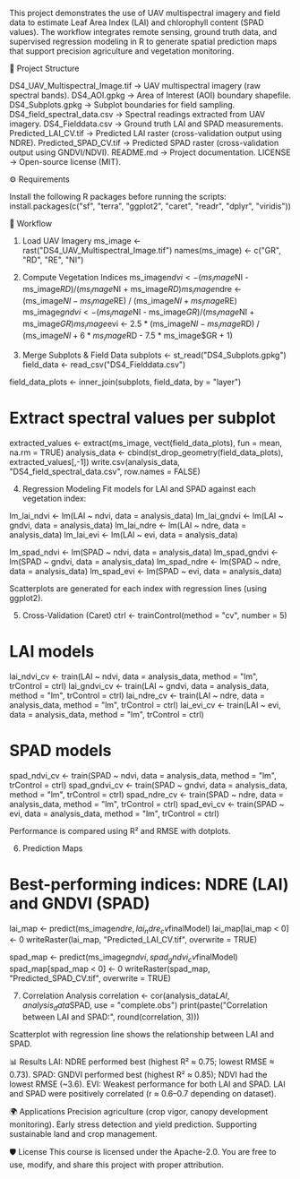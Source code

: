 This project demonstrates the use of UAV multispectral imagery and field data to estimate Leaf Area Index (LAI) and chlorophyll content (SPAD values). The workflow integrates remote sensing, ground truth data, and supervised regression modeling in R to generate spatial prediction maps that support precision agriculture and vegetation monitoring.

📂 Project Structure

DS4_UAV_Multispectral_Image.tif → UAV multispectral imagery (raw spectral bands).
DS4_AOI.gpkg → Area of Interest (AOI) boundary shapefile.
DS4_Subplots.gpkg → Subplot boundaries for field sampling.
DS4_field_spectral_data.csv → Spectral readings extracted from UAV imagery.
DS4_Fielddata.csv → Ground truth LAI and SPAD measurements.
Predicted_LAI_CV.tif → Predicted LAI raster (cross-validation output using NDRE).
Predicted_SPAD_CV.tif → Predicted SPAD raster (cross-validation output using GNDVI/NDVI).
README.md → Project documentation.
LICENSE → Open-source license (MIT).

⚙️ Requirements

Install the following R packages before running the scripts:
install.packages(c("sf", "terra", "ggplot2", "caret", "readr", "dplyr", "viridis"))

🚀 Workflow
1. Load UAV Imagery
ms_image <- rast("DS4_UAV_Multispectral_Image.tif")
names(ms_image) <- c("GR", "RD", "RE", "NI")

2. Compute Vegetation Indices
ms_image$ndvi  <- (ms_image$NI - ms_image$RD) / (ms_image$NI + ms_image$RD)
ms_image$ndre  <- (ms_image$NI - ms_image$RE) / (ms_image$NI + ms_image$RE)
ms_image$gndvi <- (ms_image$NI - ms_image$GR) / (ms_image$NI + ms_image$GR)
ms_image$evi   <- 2.5 * (ms_image$NI - ms_image$RD) / 
                  (ms_image$NI + 6 * ms_image$RD - 7.5 * ms_image$GR + 1)

3. Merge Subplots & Field Data
subplots   <- st_read("DS4_Subplots.gpkg")
field_data <- read_csv("DS4_Fielddata.csv")

field_data_plots <- inner_join(subplots, field_data, by = "layer")

# Extract spectral values per subplot
extracted_values <- extract(ms_image, vect(field_data_plots), fun = mean, na.rm = TRUE)
analysis_data <- cbind(st_drop_geometry(field_data_plots), extracted_values[,-1])
write.csv(analysis_data, "DS4_field_spectral_data.csv", row.names = FALSE)

4. Regression Modeling
Fit models for LAI and SPAD against each vegetation index:

lm_lai_ndvi  <- lm(LAI ~ ndvi,  data = analysis_data)
lm_lai_gndvi <- lm(LAI ~ gndvi, data = analysis_data)
lm_lai_ndre  <- lm(LAI ~ ndre,  data = analysis_data)
lm_lai_evi   <- lm(LAI ~ evi,   data = analysis_data)

lm_spad_ndvi  <- lm(SPAD ~ ndvi,  data = analysis_data)
lm_spad_gndvi <- lm(SPAD ~ gndvi, data = analysis_data)
lm_spad_ndre  <- lm(SPAD ~ ndre,  data = analysis_data)
lm_spad_evi   <- lm(SPAD ~ evi,   data = analysis_data)

Scatterplots are generated for each index with regression lines (using ggplot2).

5. Cross-Validation (Caret)
ctrl <- trainControl(method = "cv", number = 5)

# LAI models
lai_ndvi_cv  <- train(LAI ~ ndvi,  data = analysis_data, method = "lm", trControl = ctrl)
lai_gndvi_cv <- train(LAI ~ gndvi, data = analysis_data, method = "lm", trControl = ctrl)
lai_ndre_cv  <- train(LAI ~ ndre,  data = analysis_data, method = "lm", trControl = ctrl)
lai_evi_cv   <- train(LAI ~ evi,   data = analysis_data, method = "lm", trControl = ctrl)

# SPAD models
spad_ndvi_cv  <- train(SPAD ~ ndvi,  data = analysis_data, method = "lm", trControl = ctrl)
spad_gndvi_cv <- train(SPAD ~ gndvi, data = analysis_data, method = "lm", trControl = ctrl)
spad_ndre_cv  <- train(SPAD ~ ndre,  data = analysis_data, method = "lm", trControl = ctrl)
spad_evi_cv   <- train(SPAD ~ evi,   data = analysis_data, method = "lm", trControl = ctrl)


Performance is compared using R² and RMSE with dotplots.

6. Prediction Maps
# Best-performing indices: NDRE (LAI) and GNDVI (SPAD)
lai_map <- predict(ms_image$ndre, lai_ndre_cv$finalModel)
lai_map[lai_map < 0] <- 0
writeRaster(lai_map, "Predicted_LAI_CV.tif", overwrite = TRUE)

spad_map <- predict(ms_image$gndvi, spad_gndvi_cv$finalModel)
spad_map[spad_map < 0] <- 0
writeRaster(spad_map, "Predicted_SPAD_CV.tif", overwrite = TRUE)

7. Correlation Analysis
correlation <- cor(analysis_data$LAI, analysis_data$SPAD, use = "complete.obs")
print(paste("Correlation between LAI and SPAD:", round(correlation, 3)))

Scatterplot with regression line shows the relationship between LAI and SPAD.

📊 Results
LAI: NDRE performed best (highest R² ≈ 0.75; lowest RMSE ≈ 0.73).
SPAD: GNDVI performed best (highest R² ≈ 0.85); NDVI had the lowest RMSE (~3.6).
EVI: Weakest performance for both LAI and SPAD.
LAI and SPAD were positively correlated (r ≈ 0.6–0.7 depending on dataset).

🌍 Applications
Precision agriculture (crop vigor, canopy development monitoring).
Early stress detection and yield prediction.
Supporting sustainable land and crop management.

🛡️ License
This course is licensed under the Apache-2.0. You are free to use, modify, and share this project with proper attribution.
